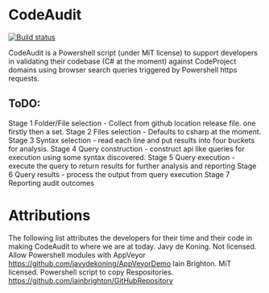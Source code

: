 # CodeAudit

[![Build status](https://ci.appveyor.com/api/projects/status/p0i9fefb7u4jix9a/branch/master?svg=true)](https://ci.appveyor.com/project/PeterMTaylor/codeaudit/branch/master)

CodeAudit is a Powershell script (under MiT license) to support developers in validating their codebase (C# at the moment) against CodeProject domains using browser search queries triggered by Powershell https requests.

## ToDO:

Stage 1 Folder/File selection - Collect from github location release file. one firstly then a set.
Stage 2 Files selection - Defaults to csharp at the moment.
Stage 3 Syntax selection - read each line and put results into four buckets for analysis.
Stage 4 Query construction - construct api like queries for execution using some syntax discovered.
Stage 5 Query execution - execute the query to return results for further analysis and reporting
Stage 6 Query results - process the output from query execution
Stage 7 Reporting audit outcomes

# Attributions

The following list attributes the developers for their time and their code in making CodeAudit to where we are at today.
Javy de Koning. Not licensed. Allow Powershell modules with AppVeyor https://github.com/javydekoning/AppVeyorDemo
Iain Brighton. MiT licensed. Powershell script to copy Respositories. https://github.com/iainbrighton/GitHubRepository

